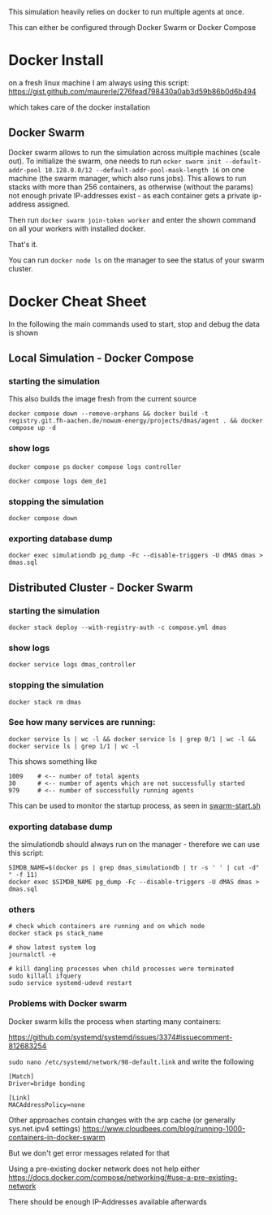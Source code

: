 This simulation heavily relies on docker to run multiple agents at once.

This can either be configured through Docker Swarm or Docker Compose

# Docker Install

on a fresh linux machine I am always using this script:
https://gist.github.com/maurerle/276fead798430a0ab3d59b86b0d6b494

which takes care of the docker installation

## Docker Swarm

Docker swarm allows to run the simulation across multiple machines (scale out).
To initialize the swarm, one needs to run `ocker swarm init --default-addr-pool 10.128.0.0/12 --default-addr-pool-mask-length 16` on one machine (the swarm manager, which also runs jobs).
This allows to run stacks with more than 256 containers, as otherwise (without the params) not enough private IP-addresses exist - as each container gets a private ip-address assigned.

Then run `docker swarm join-token worker` and enter the shown command on all your workers with installed docker.

That's it.

You can run `docker node ls` on the manager to see the status of your swarm cluster.

# Docker Cheat Sheet

In the following the main commands used to start, stop and debug the data is shown

## Local Simulation - Docker Compose

### starting the simulation

This also builds the image fresh from the current source

`docker compose down --remove-orphans && docker build -t registry.git.fh-aachen.de/nowum-energy/projects/dmas/agent . && docker compose up -d`

### show logs

`docker compose ps`
`docker compose logs controller`

`docker compose logs dem_de1`

### stopping the simulation

`docker compose down`

### exporting database dump

`docker exec simulationdb pg_dump -Fc --disable-triggers -U dMAS dmas > dmas.sql`

## Distributed Cluster - Docker Swarm

### starting the simulation

`docker stack deploy --with-registry-auth -c compose.yml dmas`


### show logs

`docker service logs dmas_controller`

### stopping the simulation

`docker stack rm dmas`

### See how many services are running:

`docker service ls | wc -l && docker service ls | grep 0/1 | wc -l && docker service ls | grep 1/1 | wc -l`

This shows something like

```
1009    # <-- number of total agents
30      # <-- number of agents which are not successfully started
979     # <-- number of successfully running agents
```

This can be used to monitor the startup process, as seen in [swarm-start.sh](../swarm-start.sh)

### exporting database dump

the simulationdb should always run on the manager - therefore we can use this script:

```
SIMDB_NAME=$(docker ps | grep dmas_simulationdb | tr -s ' ' | cut -d" " -f 11)
docker exec $SIMDB_NAME pg_dump -Fc --disable-triggers -U dMAS dmas > dmas.sql
```

### others

```
# check which containers are running and on which node
docker stack ps stack_name

# show latest system log
journalctl -e

# kill dangling processes when child processes were terminated
sudo killall ifquery
sudo service systemd-udevd restart
```

### Problems with Docker swarm

Docker swarm kills the process when starting many containers:

https://github.com/systemd/systemd/issues/3374#issuecomment-812683254

`sudo nano /etc/systemd/network/98-default.link`
and write the following
```
[Match]
Driver=bridge bonding

[Link]
MACAddressPolicy=none
```

Other approaches contain changes with the arp cache (or generally sys.net.ipv4 settings)
https://www.cloudbees.com/blog/running-1000-containers-in-docker-swarm

But we don't get error messages related for that

Using a pre-existing docker network does not help either
https://docs.docker.com/compose/networking/#use-a-pre-existing-network

There should be enough IP-Addresses available afterwards